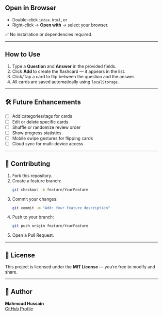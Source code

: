 ## Open in Browser

- Double-click `index.html`, or  
- Right-click → **Open with** → select your browser.

✅ No installation or dependencies required.

---

##  How to Use

1. Type a **Question** and **Answer** in the provided fields.
2. Click **Add** to create the flashcard — it appears in the list.
3. Click/Tap a card to flip between the question and the answer.
4. All cards are saved automatically using `localStorage`.

---

## 🛠 Future Enhancements

- [ ] Add categories/tags for cards
- [ ] Edit or delete specific cards
- [ ] Shuffle or randomize review order
- [ ] Show progress statistics
- [ ] Mobile swipe gestures for flipping cards
- [ ] Cloud sync for multi-device access

---

## 🤝 Contributing

1. Fork this repository.
2. Create a feature branch:
   ```bash
   git checkout -b feature/YourFeature
   ```
3. Commit your changes:
   ```bash
   git commit -m "Add: Your feature description"
   ```
4. Push to your branch:
   ```bash
   git push origin feature/YourFeature
   ```
5. Open a Pull Request.

---

## 📜 License

This project is licensed under the **MIT License** — you’re free to modify and share.

---

## 👤 Author

**Mahmoud Hussain**  
[GitHub Profile](https://github.com/Mahmoud-Hussain)
